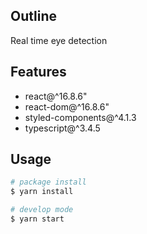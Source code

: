 ## Outline

Real time eye detection

## Features

* react@^16.8.6"
* react-dom@^16.8.6"
* styled-components@^4.1.3
* typescript@^3.4.5

## Usage

```zsh
# package install
$ yarn install

# develop mode
$ yarn start
```
